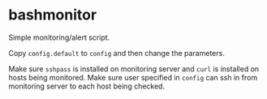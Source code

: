 bashmonitor
===========
Simple monitoring/alert script.  

Copy `config.default` to `config` and then change the parameters.

Make sure `sshpass` is installed on monitoring server and `curl` is installed on hosts being monitored.  Make sure user specified in `config` can ssh in from monitoring server to each host being checked.
